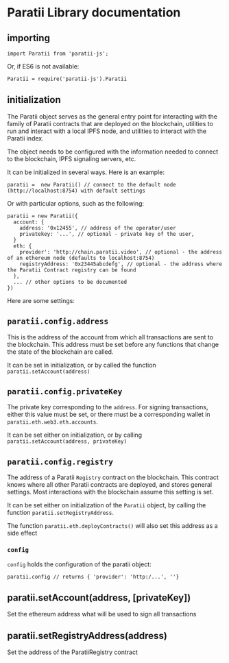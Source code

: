 # Paratii Library documentation



## importing


    import Paratii from 'paratii-js';

Or, if ES6 is not available:

    Paratii = require('paratii-js').Paratii


## initialization

The Paratii object serves as the general entry point for interacting with the family of Paratii contracts that are deployed on the blockchain, utilities to run and interact with a local IPFS node, and utilities to interact with the Paratii index.

The object needs to be configured with the information needed to connect to the blockchain, IPFS signaling servers, etc.

It can be initialized in several ways. Here is an example:

    paratii =  new Paratii() // connect to the default node (http://localhost:8754) with default settings

  Or with particular options, such as the following:

    paratii = new Paratii({
      account: { 
        address: '0x12455', // address of the operator/user
        privatekey: '...', // optional - private key of the user,
      }
      eth: {
        provider': 'http://chain.paratii.video', // optional - the address of an ethereum node (defaults to localhost:8754)
        registryAddress: '0x23445abcdefg', // optional - the address where the Paratii Contract registry can be found
      },
      ... // other options to be documented
    })

Here are some settings:

##   `paratii.config.address`

This is the address of the account from which all transactions are sent to the blockchain. This address must be set before any functions that change the state of the blockchain are called.

It can be set in initialization, or by called the function `paratii.setAccount(address)`

##   `paratii.config.privateKey`

The private key corresponding to the `address`. For signing transactions, either this value must be set, or there must be a corresponding wallet in `paratii.eth.web3.eth.accounts`.

It can be set either on initialization, or by calling  `paratii.setAccount(address, privateKey)`

##   `paratii.config.registry`

The address of a Paratii `Registry` contract on the blockchain. This contract knows where all other Paratii contracts are deployed, and stores general settings. Most interactions with the blockchain assume this setting is set.

It can be set either on initialization of the `Paratii` object, by calling the function `paratii.setRegistryAddress`.


The function `paratii.eth.deployContracts()` will also set this address as a side effect

### `config`

`config` holds the configuration of the paratii object:

    paratii.config // returns { 'provider': 'http:/...', ''}


## paratii.setAccount(address, [privateKey])  

Set the ethereum address what will be used to sign all transactions

## paratii.setRegistryAddress(address)

Set the address of the ParatiiRegistry contract
